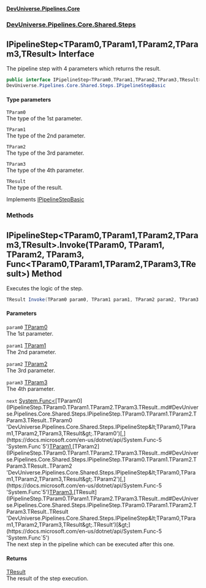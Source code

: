 #### [DevUniverse.Pipelines.Core](Pipelines.md 'Pipelines')
### [DevUniverse.Pipelines.Core.Shared.Steps](Pipelines.md#DevUniverse.Pipelines.Core.Shared.Steps 'DevUniverse.Pipelines.Core.Shared.Steps')
## IPipelineStep&lt;TParam0,TParam1,TParam2,TParam3,TResult&gt; Interface
The pipeline step with 4 parameters which returns the result.  
```csharp
public interface IPipelineStep<TParam0,TParam1,TParam2,TParam3,TResult> :
DevUniverse.Pipelines.Core.Shared.Steps.IPipelineStepBasic
```
#### Type parameters
<a name='DevUniverse.Pipelines.Core.Shared.Steps.IPipelineStep.TParam0.TParam1.TParam2.TParam3.TResult..TParam0'></a>
`TParam0`  
The type of the 1st parameter.
  
<a name='DevUniverse.Pipelines.Core.Shared.Steps.IPipelineStep.TParam0.TParam1.TParam2.TParam3.TResult..TParam1'></a>
`TParam1`  
The type of the 2nd parameter.
  
<a name='DevUniverse.Pipelines.Core.Shared.Steps.IPipelineStep.TParam0.TParam1.TParam2.TParam3.TResult..TParam2'></a>
`TParam2`  
The type of the 3rd parameter.
  
<a name='DevUniverse.Pipelines.Core.Shared.Steps.IPipelineStep.TParam0.TParam1.TParam2.TParam3.TResult..TParam3'></a>
`TParam3`  
The type of the 4th parameter.
  
<a name='DevUniverse.Pipelines.Core.Shared.Steps.IPipelineStep.TParam0.TParam1.TParam2.TParam3.TResult..TResult'></a>
`TResult`  
The type of the result.
  

Implements [IPipelineStepBasic](IPipelineStepBasic.md 'DevUniverse.Pipelines.Core.Shared.Steps.IPipelineStepBasic')  
### Methods
<a name='DevUniverse.Pipelines.Core.Shared.Steps.IPipelineStep.TParam0.TParam1.TParam2.TParam3.TResult..Invoke(TParam0.TParam1.TParam2.TParam3.System.Func.TParam0.TParam1.TParam2.TParam3.TResult.)'></a>
## IPipelineStep&lt;TParam0,TParam1,TParam2,TParam3,TResult&gt;.Invoke(TParam0, TParam1, TParam2, TParam3, Func&lt;TParam0,TParam1,TParam2,TParam3,TResult&gt;) Method
Executes the logic of the step.  
```csharp
TResult Invoke(TParam0 param0, TParam1 param1, TParam2 param2, TParam3 param3, System.Func<TParam0,TParam1,TParam2,TParam3,TResult> next);
```
#### Parameters
<a name='DevUniverse.Pipelines.Core.Shared.Steps.IPipelineStep.TParam0.TParam1.TParam2.TParam3.TResult..Invoke(TParam0.TParam1.TParam2.TParam3.System.Func.TParam0.TParam1.TParam2.TParam3.TResult.).param0'></a>
`param0` [TParam0](IPipelineStep.TParam0.TParam1.TParam2.TParam3.TResult..md#DevUniverse.Pipelines.Core.Shared.Steps.IPipelineStep.TParam0.TParam1.TParam2.TParam3.TResult..TParam0 'DevUniverse.Pipelines.Core.Shared.Steps.IPipelineStep&lt;TParam0,TParam1,TParam2,TParam3,TResult&gt;.TParam0')  
The 1st parameter.
  
<a name='DevUniverse.Pipelines.Core.Shared.Steps.IPipelineStep.TParam0.TParam1.TParam2.TParam3.TResult..Invoke(TParam0.TParam1.TParam2.TParam3.System.Func.TParam0.TParam1.TParam2.TParam3.TResult.).param1'></a>
`param1` [TParam1](IPipelineStep.TParam0.TParam1.TParam2.TParam3.TResult..md#DevUniverse.Pipelines.Core.Shared.Steps.IPipelineStep.TParam0.TParam1.TParam2.TParam3.TResult..TParam1 'DevUniverse.Pipelines.Core.Shared.Steps.IPipelineStep&lt;TParam0,TParam1,TParam2,TParam3,TResult&gt;.TParam1')  
The 2nd parameter.
  
<a name='DevUniverse.Pipelines.Core.Shared.Steps.IPipelineStep.TParam0.TParam1.TParam2.TParam3.TResult..Invoke(TParam0.TParam1.TParam2.TParam3.System.Func.TParam0.TParam1.TParam2.TParam3.TResult.).param2'></a>
`param2` [TParam2](IPipelineStep.TParam0.TParam1.TParam2.TParam3.TResult..md#DevUniverse.Pipelines.Core.Shared.Steps.IPipelineStep.TParam0.TParam1.TParam2.TParam3.TResult..TParam2 'DevUniverse.Pipelines.Core.Shared.Steps.IPipelineStep&lt;TParam0,TParam1,TParam2,TParam3,TResult&gt;.TParam2')  
The 3rd parameter.
  
<a name='DevUniverse.Pipelines.Core.Shared.Steps.IPipelineStep.TParam0.TParam1.TParam2.TParam3.TResult..Invoke(TParam0.TParam1.TParam2.TParam3.System.Func.TParam0.TParam1.TParam2.TParam3.TResult.).param3'></a>
`param3` [TParam3](IPipelineStep.TParam0.TParam1.TParam2.TParam3.TResult..md#DevUniverse.Pipelines.Core.Shared.Steps.IPipelineStep.TParam0.TParam1.TParam2.TParam3.TResult..TParam3 'DevUniverse.Pipelines.Core.Shared.Steps.IPipelineStep&lt;TParam0,TParam1,TParam2,TParam3,TResult&gt;.TParam3')  
The 4th parameter.
  
<a name='DevUniverse.Pipelines.Core.Shared.Steps.IPipelineStep.TParam0.TParam1.TParam2.TParam3.TResult..Invoke(TParam0.TParam1.TParam2.TParam3.System.Func.TParam0.TParam1.TParam2.TParam3.TResult.).next'></a>
`next` [System.Func&lt;](https://docs.microsoft.com/en-us/dotnet/api/System.Func-5 'System.Func`5')[TParam0](IPipelineStep.TParam0.TParam1.TParam2.TParam3.TResult..md#DevUniverse.Pipelines.Core.Shared.Steps.IPipelineStep.TParam0.TParam1.TParam2.TParam3.TResult..TParam0 'DevUniverse.Pipelines.Core.Shared.Steps.IPipelineStep&lt;TParam0,TParam1,TParam2,TParam3,TResult&gt;.TParam0')[,](https://docs.microsoft.com/en-us/dotnet/api/System.Func-5 'System.Func`5')[TParam1](IPipelineStep.TParam0.TParam1.TParam2.TParam3.TResult..md#DevUniverse.Pipelines.Core.Shared.Steps.IPipelineStep.TParam0.TParam1.TParam2.TParam3.TResult..TParam1 'DevUniverse.Pipelines.Core.Shared.Steps.IPipelineStep&lt;TParam0,TParam1,TParam2,TParam3,TResult&gt;.TParam1')[,](https://docs.microsoft.com/en-us/dotnet/api/System.Func-5 'System.Func`5')[TParam2](IPipelineStep.TParam0.TParam1.TParam2.TParam3.TResult..md#DevUniverse.Pipelines.Core.Shared.Steps.IPipelineStep.TParam0.TParam1.TParam2.TParam3.TResult..TParam2 'DevUniverse.Pipelines.Core.Shared.Steps.IPipelineStep&lt;TParam0,TParam1,TParam2,TParam3,TResult&gt;.TParam2')[,](https://docs.microsoft.com/en-us/dotnet/api/System.Func-5 'System.Func`5')[TParam3](IPipelineStep.TParam0.TParam1.TParam2.TParam3.TResult..md#DevUniverse.Pipelines.Core.Shared.Steps.IPipelineStep.TParam0.TParam1.TParam2.TParam3.TResult..TParam3 'DevUniverse.Pipelines.Core.Shared.Steps.IPipelineStep&lt;TParam0,TParam1,TParam2,TParam3,TResult&gt;.TParam3')[,](https://docs.microsoft.com/en-us/dotnet/api/System.Func-5 'System.Func`5')[TResult](IPipelineStep.TParam0.TParam1.TParam2.TParam3.TResult..md#DevUniverse.Pipelines.Core.Shared.Steps.IPipelineStep.TParam0.TParam1.TParam2.TParam3.TResult..TResult 'DevUniverse.Pipelines.Core.Shared.Steps.IPipelineStep&lt;TParam0,TParam1,TParam2,TParam3,TResult&gt;.TResult')[&gt;](https://docs.microsoft.com/en-us/dotnet/api/System.Func-5 'System.Func`5')  
The next step in the pipeline which can be executed after this one.
  
#### Returns
[TResult](IPipelineStep.TParam0.TParam1.TParam2.TParam3.TResult..md#DevUniverse.Pipelines.Core.Shared.Steps.IPipelineStep.TParam0.TParam1.TParam2.TParam3.TResult..TResult 'DevUniverse.Pipelines.Core.Shared.Steps.IPipelineStep&lt;TParam0,TParam1,TParam2,TParam3,TResult&gt;.TResult')  
The result of the step execution.
  
